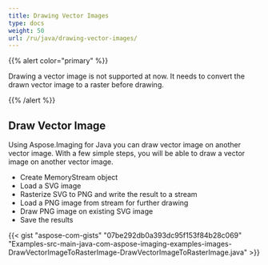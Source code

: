 ```yaml
---
title: Drawing Vector Images
type: docs
weight: 50
url: /ru/java/drawing-vector-images/
---
```



{{% alert color="primary" %}} 

Drawing a vector image is not supported at now. It needs to convert the drawn vector image to a raster before drawing.

{{% /alert %}} 
## **Draw Vector Image**
Using Aspose.Imaging for Java you can draw vector image on another vector image. With a few simple steps, you will be able to draw a vector image on another vector image.

- Create MemoryStream object
- Load a SVG image
- Rasterize SVG to PNG and write the result to a stream
- Load a PNG image from stream for further drawing
- Draw PNG image on existing SVG image
- Save the results



{{< gist "aspose-com-gists" "07be292db0a393dc95f153f84b28c069" "Examples-src-main-java-com-aspose-imaging-examples-images-DrawVectorImageToRasterImage-DrawVectorImageToRasterImage.java" >}}
